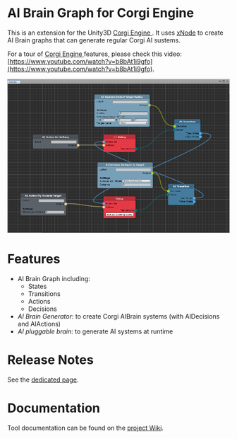 # AI Brain Graph for Corgi Engine

This is an extension for the Unity3D [Corgi Engine ](https://assetstore.unity.com/packages/templates/systems/corgi-engine-2d-2-5d-platformer-26617?aid=1011lHJn). It uses [xNode]() to create AI Brain graphs that can generate regular Corgi AI sustems.

For a tour of [Corgi Engine ](https://assetstore.unity.com/packages/templates/systems/corgi-engine-2d-2-5d-platformer-26617?aid=1011lHJn) features, please check this video: [https://www.youtube.com/watch?v=b8bAt1i9gfo](https://www.youtube.com/watch?v=b8bAt1i9gfo).

![Image of AI Brain Graph](images/aibrain_graph.png)

# Features

* AI Brain Graph including:
  * States
  * Transitions
  * Actions
  * Decisions
* _AI Brain Generator_: to create Corgi AIBrain systems (with AIDecisions and AIActions)
* _AI pluggable brain_: to generate AI systems at runtime
 
# Release Notes

See the [dedicated page](https://github.com/marcosecchi/ai-brain-graph-for-corgi/blob/master/RELEASE.md).

# Documentation

Tool documentation can be found on the [project Wiki](https://github.com/marcosecchi/ai-brain-graph-for-corgi/wiki).
